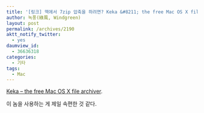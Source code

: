 ```yaml
---
title: '[링크] 맥에서 7zip 압축을 하려면? Keka &#8211; the free Mac OS X file archiver'
author: 녹풍(綠風, Windgreen)
layout: post
permalink: /archives/2190
aktt_notify_twitter:
  - yes
daumview_id:
  - 36636318
categories:
  - 기타
tags:
  - Mac
---
```

[Keka &#8211; the free Mac OS X file archiver][1].

이 놈을 사용하는 게 제일 속편한 것 같다.

 [1]: http://www.kekaosx.com/en/
